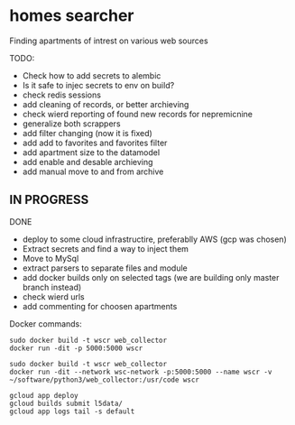 # homes searcher
Finding apartments of intrest on various web sources

TODO:
- Check how to add secrets to alembic
- Is it safe to injec secrets to env on build?
- check redis sessions
- add cleaning of records, or better archieving
- check wierd reporting of found new records for nepremicnine
- generalize both scrappers
- add filter changing (now it is fixed)
- add add to favorites and favorites filter
- add apartment size to the datamodel
- add enable and desable archieving
- add manual move to and from archive

IN PROGRESS
-

DONE
- deploy to some cloud infrastructire, preferablly AWS (gcp was chosen)
- Extract secrets and find a way to inject them
- Move to MySql
- extract parsers to separate files and module
- add docker builds only on selected tags (we are building only master branch instead)
- check wierd urls
- add commenting for choosen apartments

Docker commands:
```
sudo docker build -t wscr web_collector 
docker run -dit -p 5000:5000 wscr

sudo docker build -t wscr web_collector
docker run -dit --network wsc-network -p:5000:5000 --name wscr -v ~/software/python3/web_collector:/usr/code wscr 

gcloud app deploy
gcloud builds submit l5data/
gcloud app logs tail -s default
```
